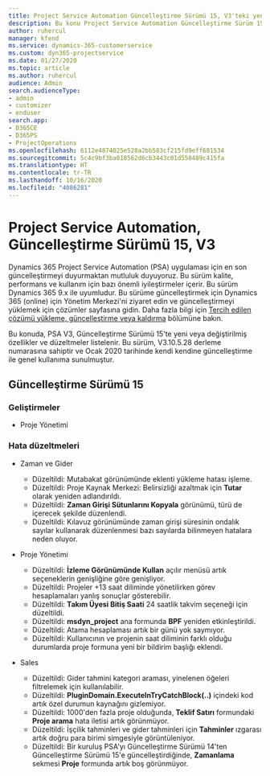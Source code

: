 ```yaml
---
title: Project Service Automation Güncelleştirme Sürümü 15, V3'teki yenilikler veya değişiklikler
description: Bu konu Project Service Automation Güncelleştirme Sürüm 15, V3'teki yenilikler hakkında bilgi sağlar.
author: ruhercul
manager: kfend
ms.service: dynamics-365-customerservice
ms.custom: dyn365-projectservice
ms.date: 01/27/2020
ms.topic: article
ms.author: ruhercul
audience: Admin
search.audienceType:
- admin
- customizer
- enduser
search.app:
- D365CE
- D365PS
- ProjectOperations
ms.openlocfilehash: 6112e4874025e528a2bb583cf215fd9eff681534
ms.sourcegitcommit: 5c4c9bf3ba018562d6cb3443c01d550489c415fa
ms.translationtype: HT
ms.contentlocale: tr-TR
ms.lasthandoff: 10/16/2020
ms.locfileid: "4086281"
---
```

# <a name="project-service-automation-update-release-15-v3"></a>Project Service Automation, Güncelleştirme Sürümü 15, V3

Dynamics 365 Project Service Automation (PSA) uygulaması için en son güncelleştirmeyi duyurmaktan mutluluk duyuyoruz. Bu sürüm kalite, performans ve kullanım için bazı önemli iyileştirmeler içerir. Bu sürüm Dynamics 365 9.x ile uyumludur. Bu sürüme güncelleştirmek için Dynamics 365 (online) için Yönetim Merkezi'ni ziyaret edin ve güncelleştirmeyi yüklemek için çözümler sayfasına gidin. Daha fazla bilgi için [Tercih edilen çözümü yükleme, güncelleştirme veya kaldırma](https://docs.microsoft.com/power-platform/admin/install-remove-preferred-solution) bölümüne bakın.

Bu konuda, PSA V3, Güncelleştirme Sürümü 15'te yeni veya değiştirilmiş özellikler ve düzeltmeler listelenir. Bu sürüm, V3.10.5.28 derleme numarasına sahiptir ve Ocak 2020 tarihinde kendi kendine güncelleştirme ile genel kullanıma sunulmuştur.

## <a name="update-release-15"></a>Güncelleştirme Sürümü 15 

### <a name="enhancements"></a>Geliştirmeler

- Proje Yönetimi

### <a name="bug-fixes"></a>Hata düzeltmeleri

- Zaman ve Gider

  - Düzeltildi: Mutabakat görünümünde eklenti yükleme hatası işleme.
  - Düzeltildi: Proje Kaynak Merkezi: Belirsizliği azaltmak için **Tutar** olarak yeniden adlandırıldı.
  - Düzeltildi: **Zaman Girişi Sütunlarını Kopyala** görünümü, türü de içerecek şekilde düzenlendi.
  - Düzeltildi: Kılavuz görünümünde zaman girişi süresinin ondalık sayılar kullanarak düzenlenmesi bazı sayılarda bilinmeyen hatalara neden oluyor.

- Proje Yönetimi

  - Düzeltildi: **İzleme Görünümünde Kullan** açılır menüsü artık seçeneklerin genişliğine göre genişliyor.
  - Düzeltildi: Projeler +13 saat diliminde yönetilirken görev hesaplamaları yanlış sonuçlar gösterebilir.
  - Düzeltildi: **Takım Üyesi Bitiş Saati** 24 saatlik takvim seçeneği için düzeltildi.
  - Düzeltildi: **msdyn_project** ana formunda **BPF** yeniden etkinleştirildi.
  - Düzeltildi: Atama hesaplaması artık bir günü yok saymıyor.
  - Düzeltildi: Kullanıcının ve projenin saat diliminin farklı olduğu durumlarda proje formuna yeni bir bildirim başlığı eklendi.

- Sales

  - Düzeltildi: Gider tahmini kategori araması, yinelenen öğeleri filtrelemek için kullanılabilir.
  - Düzeltildi: **PluginDomain.ExecuteInTryCatchBlock(..)** içindeki kod artık özel durumun kaynağını gizlemiyor.
  - Düzeltildi: 1000'den fazla proje olduğunda, **Teklif Satırı** formundaki **Proje arama** hata iletisi artık görünmüyor.
  - Düzeltildi: İşçilik tahminleri ve gider tahminleri için **Tahminler** ızgarası artık doğru para birimi simgesiyle görüntüleniyor.
  - Düzeltildi: Bir kuruluş PSA'yı Güncelleştirme Sürümü 14'ten Güncelleştirme Sürümü 15'e güncelleştirdiğinde, **Zamanlama** sekmesi **Proje** formunda artık boş görünmüyor.
